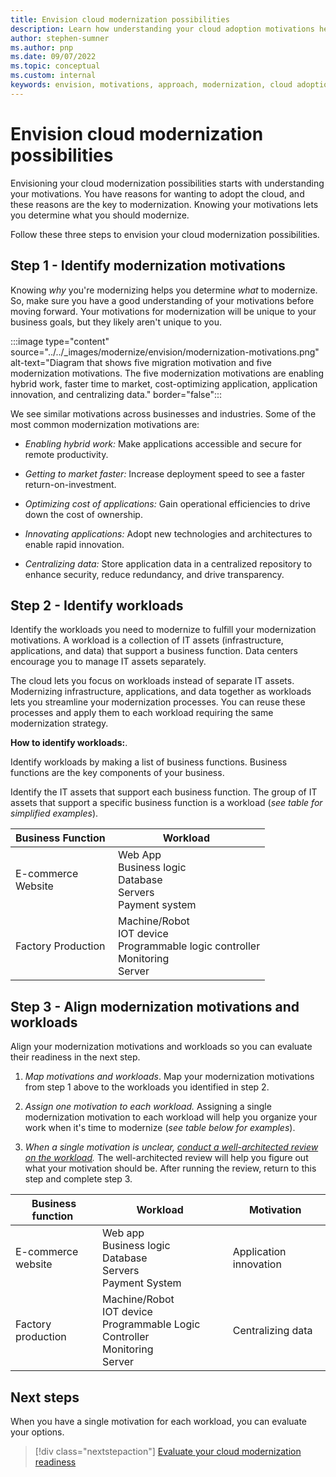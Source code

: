 ```yaml
---
title: Envision cloud modernization possibilities
description: Learn how understanding your cloud adoption motivations help you establish your approach to the modernization horizons, as part of your cloud adoption-related modernization plan.
author: stephen-sumner
ms.author: pnp
ms.date: 09/07/2022
ms.topic: conceptual
ms.custom: internal
keywords: envision, motivations, approach, modernization, cloud adoption framework
---
```

# Envision cloud modernization possibilities

Envisioning your cloud modernization possibilities starts with understanding your motivations. You have reasons for wanting to adopt the cloud, and these reasons are the key to modernization. Knowing your motivations lets you determine what you should modernize.

Follow these three steps to envision your cloud modernization possibilities.

## Step 1 - Identify modernization motivations

Knowing *why* you're modernizing helps you determine *what* to modernize. So, make sure you have a good understanding of your motivations before moving forward.
Your motivations for modernization will be unique to your business goals, but they likely aren't unique to you.

:::image type="content" source="../../_images/modernize/envision/modernization-motivations.png" alt-text="Diagram that shows five migration motivation and five modernization motivations. The five modernization motivations are enabling hybrid work, faster time to market, cost-optimizing application, application innovation, and centralizing data." border="false":::

We see similar motivations across businesses and industries. Some of the most common modernization motivations are:

- *Enabling hybrid work:* Make applications accessible and secure for remote productivity.

- *Getting to market faster:* Increase deployment speed to see a faster return-on-investment.

- *Optimizing cost of applications:* Gain operational efficiencies to drive down the cost of ownership.

- *Innovating applications:* Adopt new technologies and architectures to enable rapid innovation.

- *Centralizing data:* Store application data in a centralized repository to enhance security, reduce redundancy, and drive transparency.

## Step 2 - Identify workloads

Identify the workloads you need to modernize to fulfill your modernization motivations.
A workload is a collection of IT assets (infrastructure, applications, and data) that support a business function. Data centers encourage you to manage IT assets separately.

The cloud lets you focus on workloads instead of separate IT assets. Modernizing infrastructure, applications, and data together as workloads lets you streamline your modernization processes. You can reuse these processes and apply them to each workload requiring the same modernization strategy.

**How to identify workloads:**.

Identify workloads by making a list of business functions. Business functions are the key components of your business.

Identify the IT assets that support each business function. The group of IT assets that support a specific business function is a workload (*see table for simplified examples*).

|Business Function<span title="Business Function">&nbsp;</span> |Workload <span title="Supporting IT Assets">&nbsp;</span>
| --- | --- |
|E-commerce<br>Website| Web App<br>Business logic<br>Database<br>Servers<br>Payment system|
|Factory Production|Machine/Robot<br>IOT device<br>Programmable logic controller<br>Monitoring<br>Server

## Step 3 - Align modernization motivations and workloads

Align your modernization motivations and workloads so you can evaluate their readiness in the next step.

1. *Map motivations and workloads*. Map your modernization motivations from step 1 above to the workloads you identified in step 2.

1. *Assign one motivation to each workload.* Assigning a single modernization motivation to each workload will help you organize your work when it's time to modernize (*see table below for examples*).

1. *When a single motivation is unclear, [conduct a well-architected review on the workload](/assessments/?mode=pre-assessment&id=azure-architecture-review&session=e88fbec1-a73c-4d4f-8192-e2633676d3b9).* The well-architected review will help you figure out what your motivation should be. After running the review, return to this step and complete step 3.

|Business function<span title="Business Function">&nbsp;</span> |Workload <span title="Supporting IT Assets">&nbsp;</span> |Motivation<span title="Motivation">&nbsp;</span> |
| --- | --- | --- |
|E-commerce<br>website| Web app<br>Business logic<br>Database<br>Servers<br>Payment System|Application innovation
|Factory production|Machine/Robot<br>IOT device<br>Programmable Logic Controller<br>Monitoring<br>Server|Centralizing data|

## Next steps

When you have a single motivation for each workload, you can evaluate your options.

> [!div class="nextstepaction"]
> [Evaluate your cloud modernization readiness](../../modernize/business-alignment/evaluate-modernization-options.md)

